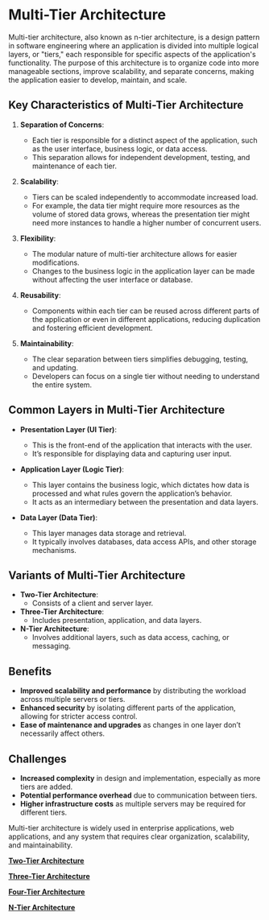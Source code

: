 # Multi-Tier Architecture

Multi-tier architecture, also known as n-tier architecture, is a design pattern in software engineering where an application is divided into multiple logical layers, or "tiers," each responsible for specific aspects of the application's functionality. The purpose of this architecture is to organize code into more manageable sections, improve scalability, and separate concerns, making the application easier to develop, maintain, and scale.

## Key Characteristics of Multi-Tier Architecture

1. **Separation of Concerns**:
    - Each tier is responsible for a distinct aspect of the application, such as the user interface, business logic, or data access.
    - This separation allows for independent development, testing, and maintenance of each tier.

2. **Scalability**:
    - Tiers can be scaled independently to accommodate increased load.
    - For example, the data tier might require more resources as the volume of stored data grows, whereas the presentation tier might need more instances to handle a higher number of concurrent users.

3. **Flexibility**:
    - The modular nature of multi-tier architecture allows for easier modifications.
    - Changes to the business logic in the application layer can be made without affecting the user interface or database.

4. **Reusability**:
    - Components within each tier can be reused across different parts of the application or even in different applications, reducing duplication and fostering efficient development.

5. **Maintainability**:
    - The clear separation between tiers simplifies debugging, testing, and updating.
    - Developers can focus on a single tier without needing to understand the entire system.

## Common Layers in Multi-Tier Architecture

- **Presentation Layer (UI Tier)**:
    - This is the front-end of the application that interacts with the user.
    - It’s responsible for displaying data and capturing user input.

- **Application Layer (Logic Tier)**:
    - This layer contains the business logic, which dictates how data is processed and what rules govern the application’s behavior.
    - It acts as an intermediary between the presentation and data layers.

- **Data Layer (Data Tier)**:
    - This layer manages data storage and retrieval.
    - It typically involves databases, data access APIs, and other storage mechanisms.

## Variants of Multi-Tier Architecture

- **Two-Tier Architecture**:
    - Consists of a client and server layer.
- **Three-Tier Architecture**:
    - Includes presentation, application, and data layers.
- **N-Tier Architecture**:
    - Involves additional layers, such as data access, caching, or messaging.

## Benefits

- **Improved scalability and performance** by distributing the workload across multiple servers or tiers.
- **Enhanced security** by isolating different parts of the application, allowing for stricter access control.
- **Ease of maintenance and upgrades** as changes in one layer don’t necessarily affect others.

## Challenges

- **Increased complexity** in design and implementation, especially as more tiers are added.
- **Potential performance overhead** due to communication between tiers.
- **Higher infrastructure costs** as multiple servers may be required for different tiers.

Multi-tier architecture is widely used in enterprise applications, web applications, and any system that requires clear organization, scalability, and maintainability.


**[Two-Tier Architecture](Two-Tier-Architecture.md)**

**[Three-Tier Architecture](Three-Tier-Architecture.md)**

**[Four-Tier Architecture](Four-Tier-Architecture.md)**

**[N-Tier Architecture](N-Tier-Architecture.md)**